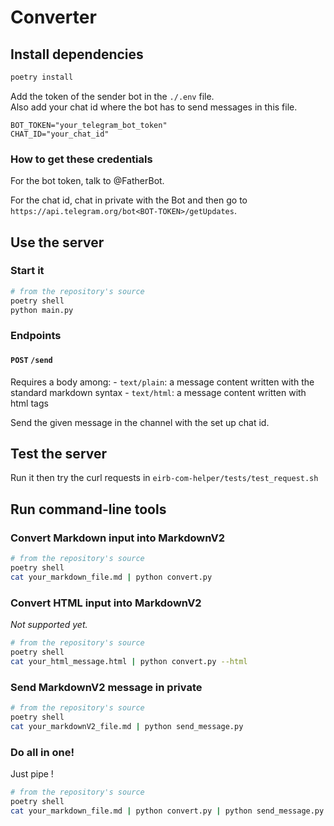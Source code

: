 # Converter

## Install dependencies

```sh
poetry install
```

Add the token of the sender bot in the `./.env` file.  
Also add your chat id where the bot has to send messages in this file.

```env
BOT_TOKEN="your_telegram_bot_token"
CHAT_ID="your_chat_id"
```

### How to get these credentials

For the bot token, talk to @FatherBot.

For the chat id, chat in private with the Bot and then go to `https://api.telegram.org/bot<BOT-TOKEN>/getUpdates`.


## Use the server

### Start it

```sh
# from the repository's source
poetry shell
python main.py
```

### Endpoints

#### `POST` `/send`

Requires a body among:
    - `text/plain`: a message content written with the standard markdown syntax
    - `text/html`: a message content written with html tags

Send the given message in the channel with the set up chat id.

## Test the server

Run it then try the curl requests in `eirb-com-helper/tests/test_request.sh`

## Run command-line tools

### Convert Markdown input into MarkdownV2

```sh
# from the repository's source
poetry shell
cat your_markdown_file.md | python convert.py
```

### Convert HTML input into MarkdownV2

*Not supported yet.*

```sh
# from the repository's source
poetry shell
cat your_html_message.html | python convert.py --html
```

### Send MarkdownV2 message in private

```sh
# from the repository's source
poetry shell
cat your_markdownV2_file.md | python send_message.py
```

### Do all in one!

Just pipe !

```sh
# from the repository's source
poetry shell
cat your_markdown_file.md | python convert.py | python send_message.py
```
